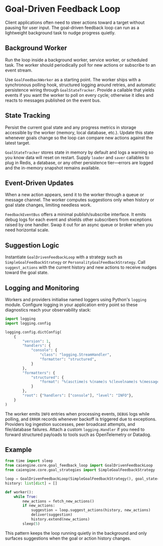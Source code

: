 # Goal-Driven Feedback Loop

Client applications often need to steer actions toward a target without pausing for user input. The goal-driven feedback loop can run as a lightweight background task to nudge progress quietly.

## Background Worker
Run the loop inside a background worker, service worker, or scheduled task. The worker should periodically poll for new actions or subscribe to an event stream.

Use ``GoalFeedbackWorker`` as a starting point. The worker ships with a synchronous polling hook, structured logging around
retries, and automatic persistence wiring through ``GoalStateTracker``. Provide a callable that yields events if you want the
worker to poll on every cycle; otherwise it idles and reacts to messages published on the event bus.

## State Tracking
Persist the current goal state and any progress metrics in storage accessible by the worker (memory, local database, etc.). Update this state whenever goals change so the loop can compare new actions against the latest target.

``GoalStateTracker`` stores state in memory by default and logs a warning so you know data will reset on restart. Supply
``loader`` and ``saver`` callables to plug in Redis, a database, or any other persistence tier—errors are logged and the
in-memory snapshot remains available.

## Event-Driven Updates
When a new action appears, send it to the worker through a queue or message channel. The worker computes suggestions only when history or goal state changes, limiting needless work.

``FeedbackEventBus`` offers a minimal publish/subscribe interface. It emits debug logs for each event and shields other
subscribers from exceptions raised by one handler. Swap it out for an async queue or broker when you need horizontal scale.

## Suggestion Logic
Instantiate `GoalDrivenFeedbackLoop` with a strategy such as `SimpleGoalFeedbackStrategy` or `PersonalityGoalFeedbackStrategy`. Call `suggest_actions` with the current history and new actions to receive nudges toward the goal state.

## Logging and Monitoring

Workers and providers initialise named loggers using Python's ``logging`` module. Configure logging in your application entry
point so these diagnostics reach your observability stack:

```python
import logging
import logging.config

logging.config.dictConfig(
    {
        "version": 1,
        "handlers": {
            "console": {
                "class": "logging.StreamHandler",
                "formatter": "structured",
            }
        },
        "formatters": {
            "structured": {
                "format": "%(asctime)s %(name)s %(levelname)s %(message)s",
            }
        },
        "root": {"handlers": ["console"], "level": "INFO"},
    }
)
```

The worker emits ``INFO`` entries when processing events, ``DEBUG`` logs while polling, and ``ERROR`` records whenever backoff is
triggered due to exceptions. Providers log ingestion successes, peer broadcast attempts, and file/database failures. Attach a
custom ``logging.Handler`` if you need to forward structured payloads to tools such as OpenTelemetry or Datadog.

## Example

```python
from time import sleep
from caiengine.core.goal_feedback_loop import GoalDrivenFeedbackLoop
from caiengine.core.goal_strategies import SimpleGoalFeedbackStrategy

loop = GoalDrivenFeedbackLoop(SimpleGoalFeedbackStrategy(), goal_state={"progress": 10})
history: list[dict] = []

def worker():
    while True:
        new_actions = fetch_new_actions()
        if new_actions:
            suggestion = loop.suggest_actions(history, new_actions)
            deliver(suggestion)
            history.extend(new_actions)
        sleep(5)
```

This pattern keeps the loop running quietly in the background and only surfaces suggestions when the goal or action history changes.
